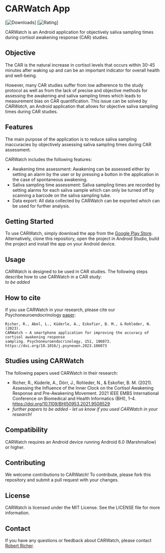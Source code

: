 # CARWatch App

[![Downloads](https://PlayBadges.pavi2410.me/badge/downloads?id=de.fau.cs.mad.carwatch&pretty)]
[![Rating](https://PlayBadges.pavi2410.me/badge/ratings?id=de.fau.cs.mad.carwatch&pretty)]

CARWatch is an Android application for objectively saliva sampling times during 
cortisol awakening response (CAR) studies.


## Objective
The CAR is the natural increase in cortisol levels that occurs within 30-45 minutes after waking up 
and can be an important indicator for overall health and well-being.

However, many CAR studies suffer from low adherence to the study protocol as well as from the 
lack of precise and objective methods for assessing the awakening and saliva sampling times which 
leads to measurement bias on CAR quantification. This issue can be solved by *CARWatch*, an Android
application that allows for objective saliva sampling times during CAR studies.


## Features
The main purpose of the application is to reduce saliva sampling inaccuracies by 
objectively assessing saliva sampling times during CAR assessment. 

CARWatch includes the following features:
* Awakening time assessment: Awakening can be assessed either by setting an alarm by the user 
  or by pressing a button in the application in the case of spontaneous awakening.
* Saliva sampling time assessment: Saliva sampling times are recorded by setting alarms for 
  each saliva sample which can only be turned off by scanning a barcode on the saliva sampling tube.
* Data export: All data collected by CARWatch can be exported which can be used for 
  further analysis.

## Getting Started
To use CARWatch, simply download the app from the 
[Google Play Store](https://play.google.com/store/apps/details?id=de.fau.cs.mad.carwatch).
Alternatively, clone this repository, open the project in Android Studio, build the project and
install the app on your Android device.

## Usage
CARWatch is designed to be used in CAR studies. The following steps describe how to use CARWatch
in a CAR study:  
*to be added*


## How to cite
If you use CARWatch in your research, please cite our Psychoneuroendocrinology 
[paper](https://www.sciencedirect.com/science/article/pii/S0306453023000513):

```
Richer, R., Abel, L., Küderle, A., Eskofier, B. M., & Rohleder, N. (2023). 
CARWatch – A smartphone application for improving the accuracy of cortisol awakening response 
sampling. Psychoneuroendocrinology, 151, 106073. https://doi.org/10.1016/j.psyneuen.2023.106073
```

## Studies using CARWatch
The following papers used CARWatch in their research:
* Richer, R., Küderle, A., Dörr, J., Rohleder, N., & Eskofier, B. M. (2021). 
  Assessing the Influence of the Inner Clock on the Cortisol Awakening Response and 
  Pre-Awakening Movement. 2021 IEEE EMBS International Conference on Biomedical and Health 
  Informatics (BHI), 1–4. https://doi.org/10.1109/BHI50953.2021.9508529
* *further papers to be added - let us know if you used CARWatch in your research!*


## Compatibility
CARWatch requires an Android device running Android 6.0 (Marshmallow) or higher.

## Contributing
We welcome contributions to CARWatch! To contribute, please fork this repository 
and submit a pull request with your changes.

## License
CARWatch is licensed under the MIT License. See the LICENSE file for more information.

## Contact
If you have any questions or feedback about CARWatch, please contact 
[Robert Richer](mailto:robert.richer@fau.de).



